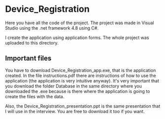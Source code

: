 # Device_Registration
Here you have all the code of the project. The project was made in Visual Studio using the .net framework 4.8 using C#.

I create the application using application forms. The whole project was uploaded to this directory.

## Important files
You have to download Device_Registration_app.exe, that is the application created. In the file instructions.pdf there are instructions of how to use the application (the application is very intuitive anyway). It's very important that you download the folder Database in the same directory where you downloaded the .exe because is there where the application is going to create the files with the data.

Also, the Device_Registration_presentation.ppt is the same presentation that I will use in the interview. You are free to download it too if you want.
